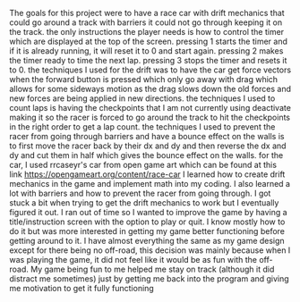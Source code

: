 The goals for this project were to have a race car with drift mechanics that could go around a track with barriers it could not go through keeping it on the track. 
the only instructions the player needs is how to control the timer which are displayed at the top of the screen. pressing 1 starts the timer and if it is already running, it will reset it to 0 and start again. pressing 2 makes the timer ready to time the next lap. 
pressing 3 stops the timer and resets it to 0.
the techniques I used for the drift was to have the car get force vectors when the forward button is pressed which only go away with drag which allows for some sideways motion as the drag slows down the old forces and new forces are being applied in new directions.
the techniques I used to count laps is having the checkpoints that I am not currently using deactivate making it so the racer is forced to go around the track to hit the checkpoints in the right order to get a lap count.
the techniques I used to prevent the racer from going through barriers and have a bounce effect on the walls is to first move the racer back by their dx and dy and then reverse the dx and dy and cut them in half which gives the bounce effect on the walls.
for the car, I used rrcaseyr's car from open game art which can be found at this link https://opengameart.org/content/race-car
I learned how to create drift mechanics in the game and implement math into my coding. I also learned a lot with barriers and how to prevent the racer from going through.
I got stuck a bit when trying to get the drift mechanics to work but I eventually figured it out. 
I ran out of time so I wanted to improve the game by having a title/instruction screen with the option to play or quit. I know mostly how to do it but was more interested in getting my game better functioning before getting around to it.
I have almost everything the same as my game design except for there being no off-road, this decision was mainly because when I was playing the game, it did not feel like it would be as fun with the off-road.
My game being fun to me helped me stay on track (although it did distract me sometimes) just by getting me back into the program and giving me motivation to get it fully functioning 

